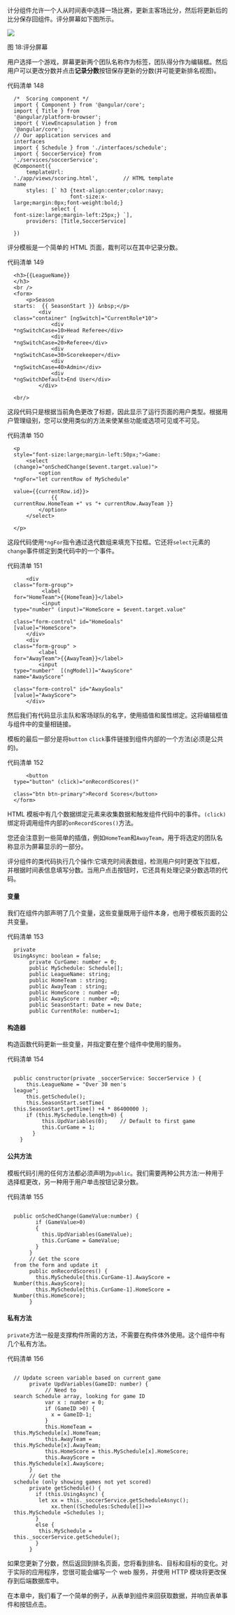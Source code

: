 计分组件允许一个人从时间表中选择一场比赛，更新主客场比分，然后将更新后的比分保存回组件。评分屏幕如下图所示。

![](img/00021.jpeg)

图 18:评分屏幕

用户选择一个游戏，屏幕更新两个团队名称作为标签，团队得分作为编辑框。然后用户可以更改分数并点击**记录分数**按钮保存更新的分数(并可能更新排名视图)。

代码清单 148

```
  /*  Scoring component */
  import { Component } from '@angular/core';
  import { Title } from
  '@angular/platform-browser';  
  import { ViewEncapsulation } from
  '@angular/core';  
  // Our application services and
  interfaces
  import { Schedule } from './interfaces/schedule';
  import { SoccerService} from
  './services/soccerService';
  @Component({
      templateUrl:
  './app/views/scoring.html',        // HTML template
  name   
      styles: [` h3 {text-align:center;color:navy;
                    font-size:x-
  large;margin:0px;font-weight:bold;}
              select {
  font-size:large;margin-left:25px;} `],
      providers: [Title,SoccerService]

  })

```

评分模板是一个简单的 HTML 页面，裁判可以在其中记录分数。

代码清单 149

```
  <h3>{{LeagueName}}
  </h3>
  <br />
  <form>
      <p>Season
  starts:  {{ SeasonStart }} &nbsp;</p>  
          <div
  class="container" [ngSwitch]="CurrentRole*10">
              <div
  *ngSwitchCase=10>Head Referee</div>            
              <div
  *ngSwitchCase=20>Referee</div>
              <div
  *ngSwitchCase=30>Scorekeeper</div>            
              <div
  *ngSwitchCase=40>Admin</div>
              <div
  *ngSwitchDefault>End User</div>
          </div>

  <br/>

```

这段代码只是根据当前角色更改了标题，因此显示了运行页面的用户类型。根据用户管理级别，您可以使用类似的方法来使某些功能或选项可见或不可见。

代码清单 150

```
  <p
  style="font-size:large;margin-left:50px;">Game: 
      <select
  (change)="onSchedChange($event.target.value)">
          <option
  *ngFor="let currentRow of MySchedule" 

  value={{currentRow.id}}>
              {{
  currentRow.HomeTeam +" vs "+ currentRow.AwayTeam }} 
          </option>
      </select>

  </p>

```

这段代码使用`*ngFor`指令通过迭代数组来填充下拉框。它还将`select`元素的`change`事件绑定到类代码中的一个事件。

代码清单 151

```
      <div
  class="form-group">
           <label
  for="HomeTeam">{{HomeTeam}}</label>
           <input
  type="number" (input)="HomeScore = $event.target.value"

  class="form-control" id="HomeGoals"
  [value]="HomeScore">
      </div>
      <div
  class="form-group" >
          <label
  for="AwayTeam">{{AwayTeam}}</label>
          <input
  type="number"  [(ngModel)]="AwayScore"
  name="AwayScore"

  class="form-control" id="AwayGoals"
  [value]="AwayScore">
      </div>

```

然后我们有代码显示主队和客场球队的名字，使用插值和属性绑定。这将编辑框值与组件中的变量相链接。

模板的最后一部分是将`button` `click`事件链接到组件内部的一个方法(必须是公共的)。

代码清单 152

```
      <button
  type="button" (click)="onRecordScores()" 

  class="btn btn-primary">Record Scores</button>
  </form>

```

HTML 模板中有几个数据绑定元素来收集数据和触发组件代码中的事件。`(click)`绑定将调用组件内部的`onRecordScores()`方法。

您还会注意到一些简单的插值，例如`HomeTeam`和`AwayTeam`，用于将选定的团队名称显示为屏幕显示的一部分。

评分组件的类代码执行几个操作:它填充时间表数组，检测用户何时更改下拉框，并根据时间表信息填写分数。当用户点击按钮时，它还具有处理记录分数选项的代码。

#### 变量

我们在组件内部声明了几个变量，这些变量既用于组件本身，也用于模板页面的公共变量。

代码清单 153

```
  private
  UsingAsync: boolean = false;
       private CurGame: number = 0;
       public MySchedule: Schedule[];
       public LeagueName: string;
       public HomeTeam : string;
       public AwayTeam : string;
       public HomeScore : number =0;
       public AwayScore : number =0;
       public SeasonStart: Date = new Date;
       public CurrentRole: number=1;

```

#### 构造器

构造函数代码更新一些变量，并指定要在整个组件中使用的服务。

代码清单 154

```

  public constructor(private _soccerService: SoccerService ) {
      this.LeagueName = "Over 30 men's
  league";
      this.getSchedule();
      this.SeasonStart.setTime(
  this.SeasonStart.getTime() +4 * 86400000 );       
      if (this.MySchedule.length>0) {
           this.UpdVariables(0);    // Default to first game
           this.CurGame = 1;
        }
    }

```

#### 公共方法

模板代码引用的任何方法都必须声明为`public`。我们需要两种公共方法:一种用于选择框更改，另一种用于用户单击按钮记录分数。

代码清单 155

```

  public onSchedChange(GameValue:number) {
         if (GameValue>0) 
         {
           this.UpdVariables(GameValue);
           this.CurGame = GameValue;
         } 
       }
       // Get the score
  from the form and update it
       public onRecordScores() {
         this.MySchedule[this.CurGame-1].AwayScore =
  Number(this.AwayScore);
         this.MySchedule[this.CurGame-1].HomeScore =
  Number(this.HomeScore);       
       }

```

#### 私有方法

`private`方法一般是支撑构件所需的方法，不需要在构件体外使用。这个组件中有几个私有方法。

代码清单 156

```

  // Update screen variable based on current game
       private UpdVariables(GameID: number) {
            // Need to
  search Schedule array, looking for game ID
            var x : number = 0;
            if (GameID >0) {
              x = GameID-1;
            }  
            this.HomeTeam =
  this.MySchedule[x].HomeTeam;
            this.AwayTeam =
  this.MySchedule[x].AwayTeam;
            this.HomeScore = this.MySchedule[x].HomeScore;
            this.AwayScore =
  this.MySchedule[x].AwayScore;
       } 
       // Get the
  schedule (only showing games not yet scored)     
       private getSchedule() {
         if (this.UsingAsync) {
          let xx = this._soccerService.getScheduleAsnyc();
              xx.then((Schedules:Schedule[])=>
  this.MySchedule =Schedules );
         }
         else {
          this.MySchedule =
  this._soccerService.getSchedule();
         }
       }

```

如果您更新了分数，然后返回到排名页面，您将看到排名、目标和目标的变化。对于实际的应用程序，您很可能会编写一个 web 服务，并使用 HTTP 模块将更改保存到后端数据库中。

在本章中，我们看了一个简单的例子，从表单到组件来回获取数据，并响应表单事件和按钮点击。